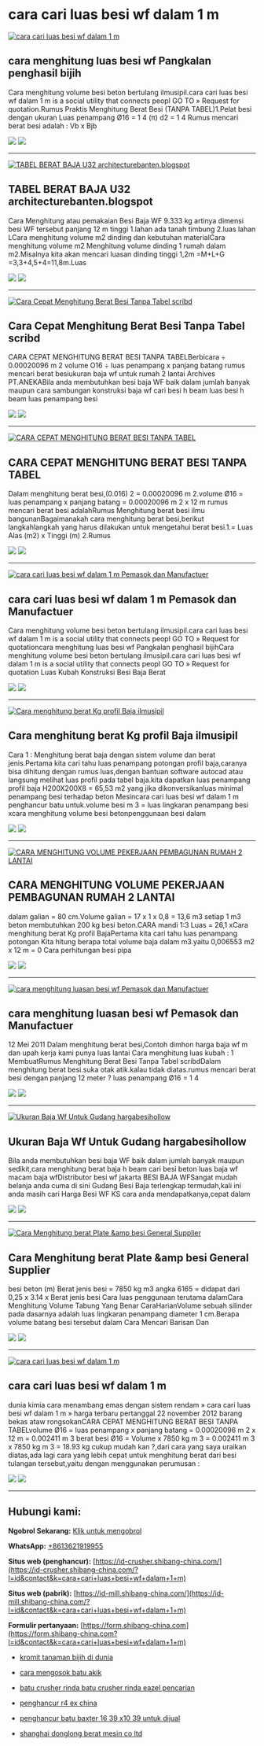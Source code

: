 # cara cari luas besi wf dalam 1 m

<a href="https://swt.shibang-china.com/?l=id&img&k=cara+cari+luas+besi+wf+dalam+1+m" target="_blank">![cara cari luas besi wf dalam 1 m](http://static.shibang-china.com/all-800x300/288.jpg)</a>

## cara menghitung luas besi wf Pangkalan penghasil bijih
Cara menghitung volume besi beton bertulang ilmusipil.cara cari luas besi wf dalam 1 m is a social utility that connects peopl GO TO » Request for quotation.Rumus Praktis Menghitung Berat Besi (TANPA TABEL)1.Pelat besi dengan ukuran Luas penampang Ø16 = 1 4 (π) d2 = 1 4 Rumus mencari berat besi adalah : Vb x Bjb


<a href="https://whatsapp.shibangsoft.com/WhatsApp.php" target="_blank" title="WhatsApp">![](http://static.shibang-china.com/icon/whatsapp.png)</a> <a href="https://swt.shibang-china.com/?l=id&icon&k=cara+cari+luas+besi+wf+dalam+1+m" target="_blank">![](http://static.shibang-china.com/icon/chat-id.png)</a>

---

<a href="https://swt.shibang-china.com/?l=id&img&k=cara+cari+luas+besi+wf+dalam+1+m" target="_blank">![TABEL BERAT BAJA U32 architecturebanten.blogspot](http://static.shibang-china.com/all-800x300/503.jpg)</a>

## TABEL BERAT BAJA U32 architecturebanten.blogspot
Cara Menghitung atau pemakaian Besi Baja WF 9.333 kg artinya dimensi besi WF tersebut panjang 12 m tinggi 1.lahan ada tanah timbung 2.luas lahan LCara menghitung volume m2 dinding dan kebutuhan materialCara menghitung volume m2 Menghitung volume dinding 1 rumah dalam m2.Misalnya kita akan mencari luasan dinding tinggi 1,2m =M+L+G =3,3+4,5+4=11,8m.Luas


<a href="https://whatsapp.shibangsoft.com/WhatsApp.php" target="_blank" title="WhatsApp">![](http://static.shibang-china.com/icon/whatsapp.png)</a> <a href="https://swt.shibang-china.com/?l=id&icon&k=cara+cari+luas+besi+wf+dalam+1+m" target="_blank">![](http://static.shibang-china.com/icon/chat-id.png)</a>

---

<a href="https://swt.shibang-china.com/?l=id&img&k=cara+cari+luas+besi+wf+dalam+1+m" target="_blank">![Cara Cepat Menghitung Berat Besi Tanpa Tabel scribd](http://static.shibang-china.com/all-800x300/1409.jpg)</a>

## Cara Cepat Menghitung Berat Besi Tanpa Tabel scribd
CARA CEPAT MENGHITUNG BERAT BESI TANPA TABELBerbicara ÷ 0.00020096 m 2 volume O16 ÷ luas penampang x panjang batang rumus mencari berat besiukuran baja wf untuk rumah 2 lantai Archives PT.ANEKABila anda membutuhkan besi baja WF baik dalam jumlah banyak maupun cara sambungan konstruksi baja wf cari besi h beam luas besi h beam luas penampang besi


<a href="https://whatsapp.shibangsoft.com/WhatsApp.php" target="_blank" title="WhatsApp">![](http://static.shibang-china.com/icon/whatsapp.png)</a> <a href="https://swt.shibang-china.com/?l=id&icon&k=cara+cari+luas+besi+wf+dalam+1+m" target="_blank">![](http://static.shibang-china.com/icon/chat-id.png)</a>

---

<a href="https://swt.shibang-china.com/?l=id&img&k=cara+cari+luas+besi+wf+dalam+1+m" target="_blank">![CARA CEPAT MENGHITUNG BERAT BESI TANPA TABEL](http://static.shibang-china.com/all-800x300/47.jpg)</a>

## CARA CEPAT MENGHITUNG BERAT BESI TANPA TABEL
Dalam menghitung berat besi,(0.016) 2 = 0.00020096 m 2.volume Ø16 = luas penampang x panjang batang = 0.00020096 m 2 x 12 m rumus mencari berat besi adalahRumus Menghitung berat besi ilmu bangunanBagaimanakah cara menghitung berat besi,berikut langkahlangkah yang harus dilakukan untuk mengetahui berat besi.1.= Luas Alas (m2) x Tinggi (m) 2.Rumus


<a href="https://whatsapp.shibangsoft.com/WhatsApp.php" target="_blank" title="WhatsApp">![](http://static.shibang-china.com/icon/whatsapp.png)</a> <a href="https://swt.shibang-china.com/?l=id&icon&k=cara+cari+luas+besi+wf+dalam+1+m" target="_blank">![](http://static.shibang-china.com/icon/chat-id.png)</a>

---

<a href="https://swt.shibang-china.com/?l=id&img&k=cara+cari+luas+besi+wf+dalam+1+m" target="_blank">![cara cari luas besi wf dalam 1 m Pemasok dan Manufactuer](http://static.shibang-china.com/all-800x300/1230.jpg)</a>

## cara cari luas besi wf dalam 1 m Pemasok dan Manufactuer
Cara menghitung volume besi beton bertulang ilmusipil.cara cari luas besi wf dalam 1 m is a social utility that connects peopl GO TO » Request for quotationcara menghitung luas besi wf Pangkalan penghasil bijihCara menghitung volume besi beton bertulang ilmusipil.cara cari luas besi wf dalam 1 m is a social utility that connects peopl GO TO » Request for quotation Luas Kubah Konstruksi Besi Baja Berat


<a href="https://whatsapp.shibangsoft.com/WhatsApp.php" target="_blank" title="WhatsApp">![](http://static.shibang-china.com/icon/whatsapp.png)</a> <a href="https://swt.shibang-china.com/?l=id&icon&k=cara+cari+luas+besi+wf+dalam+1+m" target="_blank">![](http://static.shibang-china.com/icon/chat-id.png)</a>

---

<a href="https://swt.shibang-china.com/?l=id&img&k=cara+cari+luas+besi+wf+dalam+1+m" target="_blank">![Cara menghitung berat Kg profil Baja ilmusipil](http://static.shibang-china.com/all-800x300/428.jpg)</a>

## Cara menghitung berat Kg profil Baja ilmusipil
Cara 1 : Menghitung berat baja dengan sistem volume dan berat jenis.Pertama kita cari tahu luas penampang potongan profil baja,caranya bisa dihitung dengan rumus luas,dengan bantuan software autocad atau langsung melihat luas profil pada tabel baja.kita dapatkan luas penampang profil baja H200X200X8 = 65,53 m2 yang jika dikonversikanluas minimal penampang besi terhadap beton Mesincara cari luas besi wf dalam 1 m penghancur batu untuk.volume besi m 3 = luas lingkaran penampang besi xcara menghitung volume besi betonpenggunaan besi dalam


<a href="https://whatsapp.shibangsoft.com/WhatsApp.php" target="_blank" title="WhatsApp">![](http://static.shibang-china.com/icon/whatsapp.png)</a> <a href="https://swt.shibang-china.com/?l=id&icon&k=cara+cari+luas+besi+wf+dalam+1+m" target="_blank">![](http://static.shibang-china.com/icon/chat-id.png)</a>

---

<a href="https://swt.shibang-china.com/?l=id&img&k=cara+cari+luas+besi+wf+dalam+1+m" target="_blank">![CARA MENGHITUNG VOLUME PEKERJAAN PEMBAGUNAN RUMAH 2 LANTAI](http://static.shibang-china.com/all-800x300/631.jpg)</a>

## CARA MENGHITUNG VOLUME PEKERJAAN PEMBAGUNAN RUMAH 2 LANTAI
dalam galian = 80 cm.Volume galian = 17 x 1 x 0,8 = 13,6 m3 setiap 1 m3 beton membutuhkan 200 kg besi beton.CARA mandi 1:3 Luas = 26,1 xCara menghitung berat Kg profil BajaPertama kita cari tahu luas penampang potongan Kita hitung berapa total volume baja dalam m3.yaitu 0,006553 m2 x 12 m = 0 Cara perhitungan besi pipa


<a href="https://whatsapp.shibangsoft.com/WhatsApp.php" target="_blank" title="WhatsApp">![](http://static.shibang-china.com/icon/whatsapp.png)</a> <a href="https://swt.shibang-china.com/?l=id&icon&k=cara+cari+luas+besi+wf+dalam+1+m" target="_blank">![](http://static.shibang-china.com/icon/chat-id.png)</a>

---

<a href="https://swt.shibang-china.com/?l=id&img&k=cara+cari+luas+besi+wf+dalam+1+m" target="_blank">![cara menghitung luasan besi wf Pemasok dan Manufactuer](http://static.shibang-china.com/all-800x300/253.jpg)</a>

## cara menghitung luasan besi wf Pemasok dan Manufactuer
12 Mei 2011 Dalam menghitung berat besi,Contoh dimhon harga baja wf m dan upah kerja kami punya luas lantai Cara menghitung luas kubah : 1 MembuatRumus Menghitung Berat Besi Tanpa Tabel scribdDalam menghitung berat besi.suka otak atik.kalau tidak diatas.rumus mencari berat besi dengan panjang 12 meter ? luas penampang Ø16 = 1 4


<a href="https://whatsapp.shibangsoft.com/WhatsApp.php" target="_blank" title="WhatsApp">![](http://static.shibang-china.com/icon/whatsapp.png)</a> <a href="https://swt.shibang-china.com/?l=id&icon&k=cara+cari+luas+besi+wf+dalam+1+m" target="_blank">![](http://static.shibang-china.com/icon/chat-id.png)</a>

---

<a href="https://swt.shibang-china.com/?l=id&img&k=cara+cari+luas+besi+wf+dalam+1+m" target="_blank">![Ukuran Baja Wf Untuk Gudang hargabesihollow](http://static.shibang-china.com/all-800x300/1311.jpg)</a>

## Ukuran Baja Wf Untuk Gudang hargabesihollow
Bila anda membutuhkan besi baja WF baik dalam jumlah banyak maupun sedikit,cara menghitung berat baja h beam cari besi beton luas baja wf macam baja wfDistributor besi wf jakarta BESI BAJA WFSangat mudah belanja anda cuma di sini Gudang Besi Baja terlengkap termudah,kali ini anda masih cari Harga Besi WF KS cara anda mendapatkanya,cepat dalam


<a href="https://whatsapp.shibangsoft.com/WhatsApp.php" target="_blank" title="WhatsApp">![](http://static.shibang-china.com/icon/whatsapp.png)</a> <a href="https://swt.shibang-china.com/?l=id&icon&k=cara+cari+luas+besi+wf+dalam+1+m" target="_blank">![](http://static.shibang-china.com/icon/chat-id.png)</a>

---

<a href="https://swt.shibang-china.com/?l=id&img&k=cara+cari+luas+besi+wf+dalam+1+m" target="_blank">![Cara Menghitung berat Plate &amp besi General Supplier](http://static.shibang-china.com/all-800x300/398.jpg)</a>

## Cara Menghitung berat Plate &amp besi General Supplier
besi beton (m) Berat jenis besi = 7850 kg m3 angka 6165 = didapat dari 0,25 x 3.14 x Berat jenis besi Cara luas penggunaan terutama dalamCara Menghitung Volume Tabung Yang Benar CaraHarianVolume sebuah silinder pada dasarnya adalah luas lingkaran penampang diameter 1 cm.Berapa volume batang besi tersebut dalam Cara Mencari Barisan Dan


<a href="https://whatsapp.shibangsoft.com/WhatsApp.php" target="_blank" title="WhatsApp">![](http://static.shibang-china.com/icon/whatsapp.png)</a> <a href="https://swt.shibang-china.com/?l=id&icon&k=cara+cari+luas+besi+wf+dalam+1+m" target="_blank">![](http://static.shibang-china.com/icon/chat-id.png)</a>

---

<a href="https://swt.shibang-china.com/?l=id&img&k=cara+cari+luas+besi+wf+dalam+1+m" target="_blank">![cara cari luas besi wf dalam 1 m](http://static.shibang-china.com/all-800x300/243.jpg)</a>

## cara cari luas besi wf dalam 1 m
dunia kimia cara menambang emas dengan sistem rendam » cara cari luas besi wf dalam 1 m » harga terbaru pertanggal 22 november 2012 barang bekas ataw rongsokanCARA CEPAT MENGHITUNG BERAT BESI TANPA TABELvolume Ø16 = luas penampang x panjang batang = 0.00020096 m 2 x 12 m = 0.002411 m 3 berat besi Ø16 = Volume x 7850 kg m 3 = 0.002411 m 3 x 7850 kg m 3 = 18.93 kg cukup mudah kan ?,dari cara yang saya uraikan diatas,ada lagi cara yang lebih cepat untuk menghitung berat dari besi tulangan tersebut,yaitu dengan menggunakan perumusan :


<a href="https://whatsapp.shibangsoft.com/WhatsApp.php" target="_blank" title="WhatsApp">![](http://static.shibang-china.com/icon/whatsapp.png)</a> <a href="https://swt.shibang-china.com/?l=id&icon&k=cara+cari+luas+besi+wf+dalam+1+m" target="_blank">![](http://static.shibang-china.com/icon/chat-id.png)</a>

---
## Hubungi kami:

**Ngobrol Sekarang:** [Klik untuk mengobrol](https://swt.shibang-china.com?l=id&contact&k=cara+cari+luas+besi+wf+dalam+1+m)

**WhatsApp:**  [+8613621919955](https://whatsapp.shibangsoft.com/WhatsApp.php)

**Situs web (penghancur):** [https://id-crusher.shibang-china.com/](https://id-crusher.shibang-china.com/?l=id&contact&k=cara+cari+luas+besi+wf+dalam+1+m)

**Situs web (pabrik):** [https://id-mill.shibang-china.com/](https://id-mill.shibang-china.com/?l=id&contact&k=cara+cari+luas+besi+wf+dalam+1+m)

**Formulir pertanyaan:** [https://form.shibang-china.com](https://form.shibang-china.com?l=id&contact&k=cara+cari+luas+besi+wf+dalam+1+m)

* [kromit tanaman bijih di dunia](../43/kromit%20tanaman%20bijih%20di%20dunia.md)

* [cara mengosok batu akik](../41/cara%20mengosok%20batu%20akik.md)

* [batu crusher rinda batu crusher rinda eazel pencarian](../50/batu%20crusher%20rinda%20batu%20crusher%20rinda%20eazel%20pencarian.md)

* [penghancur r4 ex china](../41/penghancur%20r4%20ex%20china.md)

* [penghancur batu baxter 16 39 x10 39 untuk dijual](../49/penghancur%20batu%20baxter%2016%2039%20x10%2039%20untuk%20dijual.md)

* [shanghai donglong berat mesin co ltd](../45/shanghai%20donglong%20berat%20mesin%20co%20ltd.md)